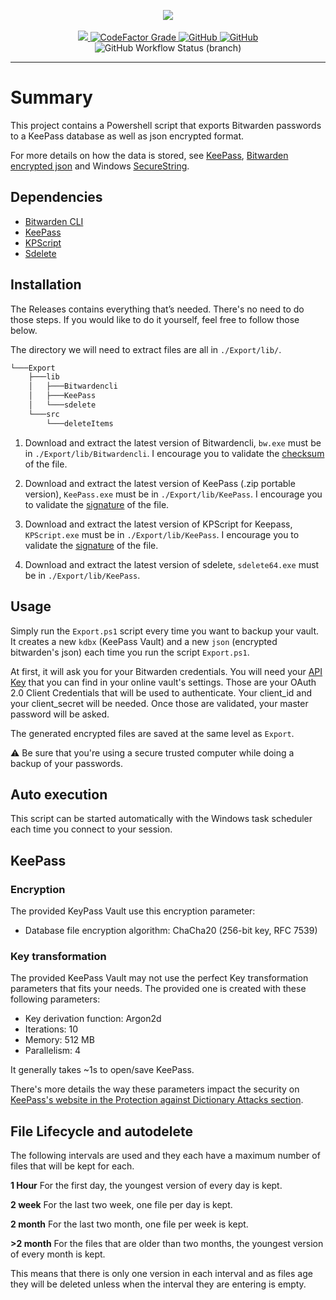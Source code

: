 <p align="center">
    <img src="../assets/logo.png" />
    <br/><br/>
    <a href="https://github.com/kevinstsauveur/bitwardenbackup/releases/latest">
        <img src="https://img.shields.io/github/v/release/kevinstsauveur/bitwardenbackup.svg" />
    </a>
    <a href="https://www.codefactor.io/repository/github/kevinstsauveur/bitwardenbackup/overview/main">
        <img alt="CodeFactor Grade" src="https://img.shields.io/codefactor/grade/github/kevinstsauveur/bitwardenbackup">
    </a>
    <a href="https://github.com/kevinstsauveur/BitwardenBackup/blob/main/LICENSE">
        <img alt="GitHub" src="https://img.shields.io/github/license/kevinstsauveur/bitwardenbackup?color=orange">
    </a>
    <a href="https://www.codacy.com/gh/kevinstsauveur/BitwardenBackup/dashboard?utm_source=github.com&amp;utm_medium=referral&amp;utm_content=kevinstsauveur/BitwardenBackup&amp;utm_campaign=Badge_Grade">
        <img alt="GitHub" src="https://app.codacy.com/project/badge/Grade/1a1c0864204e463592bcb2cc72f625ba">
    </a>
    <img alt="GitHub Workflow Status (branch)" src="https://img.shields.io/github/workflow/status/kevinstsauveur/BitwardenBackup/PSScriptAnalyzer/main">
</p>

---

# Summary

This project contains a Powershell script that exports Bitwarden passwords to a KeePass database as well as json encrypted format.

For more details on how the data is stored, see [KeePass](https://keepass.info/), [Bitwarden encrypted json](https://bitwarden.com/help/article/encrypted-export/) and Windows [SecureString](https://docs.microsoft.com/en-us/dotnet/api/system.security.securestring?view=net-5.0).

## Dependencies

-   [Bitwarden CLI](https://bitwarden.com/help/article/cli/#download--install)
-   [KeePass](https://keepass.info/download.html)
-   [KPScript](https://keepass.info/plugins.html)
-   [Sdelete](https://docs.microsoft.com/en-us/sysinternals/downloads/sdelete)

## Installation

The Releases contains everything that’s needed. There's no need to do those steps. If you would like to do it yourself, feel free to follow those below.

The directory we will need to extract files are all in `./Export/lib/`.

```bash
└───Export
    ├───lib
    │   ├───Bitwardencli
    │   ├───KeePass
    │   └───sdelete
    └───src
        └───deleteItems
```

1.  Download and extract the latest version of Bitwardencli, `bw.exe` must be in `./Export/lib/Bitwardencli`. I encourage you to validate the [checksum](https://github.com/bitwarden/cli/releases) of the file.

2.  Download and extract the latest version of KeePass (.zip portable version), `KeePass.exe` must be in `./Export/lib/KeePass`. I encourage you to validate the [signature](https://keepass.info/integrity.html) of the file.

3.  Download and extract the latest version of KPScript for Keepass, `KPScript.exe` must be in `./Export/lib/KeePass`. I encourage you to validate the [signature](https://keepass.info/integrity_etc.html) of the file.

4.  Download and extract the latest version of sdelete, `sdelete64.exe` must be in `./Export/lib/KeePass`.

## Usage

Simply run the `Export.ps1` script every time you want to backup your vault. It creates a new `kdbx` (KeePass Vault) and a new `json` (encrypted bitwarden's json) each time you run the script `Export.ps1`.

At first, it will ask you for your Bitwarden credentials. You will need your [API Key](https://bitwarden.com/help/personal-api-key/) that you can find in your online vault's settings. Those are your OAuth 2.0 Client Credentials that will be used to authenticate. Your client_id and your client_secret will be needed. Once those are validated, your master password will be asked.

The generated encrypted files are saved at the same level as `Export`.

:warning: Be sure that you're using a secure trusted computer while doing a backup of your passwords.

## Auto execution

This script can be started automatically with the Windows task scheduler each time you connect to your session.

## KeePass

### Encryption

The provided KeyPass Vault use this encryption parameter:

-   Database file encryption algorithm: ChaCha20 (256-bit key, RFC 7539)

### Key transformation

The provided KeePass Vault may not use the perfect Key transformation parameters that fits your needs. The provided one is created with these following parameters:

-   Key derivation function:   Argon2d
-   Iterations:   10
-   Memory:   512 MB
-   Parallelism:   4

It generally takes ~1s to open/save KeePass.

There's more details the way these parameters impact the security on [KeePass's website in the Protection against Dictionary Attacks section](https://keepass.info/help/base/security.html).

## File Lifecycle and autodelete

The following intervals are used and they each have a maximum number of files that will be kept for each.

**1 Hour**
For the first day, the youngest version of every day is kept.

**2 week**
For the last two week, one file per day is kept.

**2 month**
For the last two month, one file per week is kept.

**>2 month**
For the files that are older than two months, the youngest version of every month is kept.

This means that there is only one version in each interval and as files age they will be deleted unless when the interval they are entering is empty.
